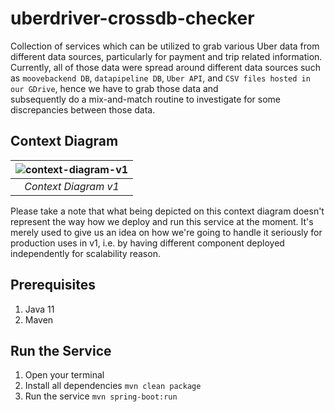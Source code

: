 # uberdriver-crossdb-checker

Collection of services which can be utilized to grab various Uber data from different data sources, particularly for payment and trip related information.
Currently, all of those data were spread around different data sources such as `moovebackend DB`, `datapipeline DB`, `Uber API`, and `CSV files hosted in our GDrive`, hence we have to grab those data and    
subsequently do a mix-and-match routine to investigate for some discrepancies between those data.

## Context Diagram

| ![context-diagram-v1](https://github.com/MooveAfrica/uberdriver-crossdb-checker/blob/develop/docs/images/UberDataComparator-v1-Context.png) |
| :--: |
| *Context Diagram v1* |

Please take a note that what being depicted on this context diagram doesn't represent the way how we deploy and run this service at the moment. 
It's merely used to give us an idea on how we're going to handle it seriously for production uses in v1, i.e. by having different component deployed independently for scalability reason.  

## Prerequisites 

1. Java 11
2. Maven

## Run the Service

1. Open your terminal
2. Install all dependencies
```mvn clean package```
3. Run the service 
```mvn spring-boot:run```
